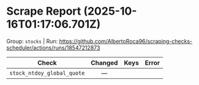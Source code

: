 # Scrape Report (2025-10-16T01:17:06.701Z)

Group: `stocks`  |  Run: https://github.com/AlbertoRoca96/scraping-checks-scheduler/actions/runs/18547212873

| Check | Changed | Keys | Error |
|---|:---:|:--|:--|
| `stock_ntdoy_global_quote` | — |  |  |
